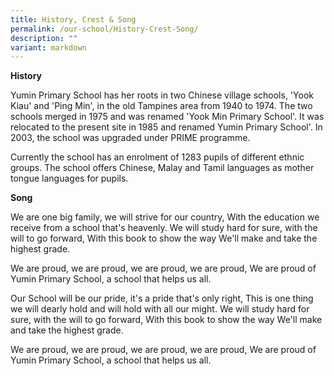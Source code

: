```yaml
---
title: History, Crest & Song
permalink: /our-school/History-Crest-Song/
description: ""
variant: markdown
---
```

**History**&nbsp;

Yumin Primary School has her roots in two Chinese village schools, 'Yook Kiau' and 'Ping Min', in the old Tampines area from 1940 to 1974. The two schools merged in 1975 and was renamed 'Yook Min Primary School'. It was relocated to the present site in 1985 and renamed Yumin Primary School'. In 2003, the school was upgraded under PRIME programme.

 
Currently the school has an enrolment of 1283 pupils of different ethnic groups. The school offers Chinese, Malay and Tamil languages as mother tongue languages for pupils.




**Song**

We are one big family, we will strive for our country,
With the education we receive from a school that's heavenly.
We will study hard for sure, with the will to go forward,
With this book to show the way
We'll make and take the highest grade.

We are proud, we are proud, we are proud, we are proud,
We are proud of Yumin Primary School, a school that helps us all.

Our School will be our pride, it's a pride that's only right,
This is one thing we will dearly hold and will hold with all our might.
We will study hard for sure, with the will to go forward,
With this book to show the way
We'll make and take the highest grade. 

We are proud, we are proud, we are proud, we are proud,
We are proud of Yumin Primary School, a school that helps us all.